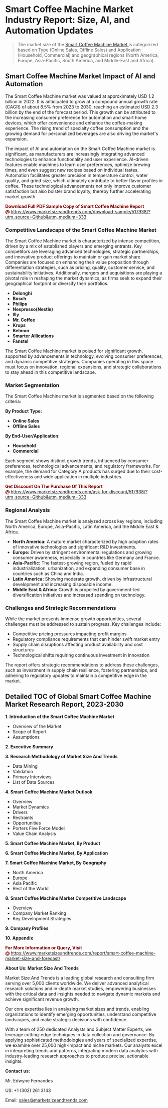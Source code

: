 <h1>Smart Coffee Machine Market Industry Report: Size, AI, and Automation Updates</h1><blockquote><p>The market size of the <a href="https://www.marketsizeandtrends.com/download-sample/517938/?utm_source=Github&amp;utm_medium=333" target="_blank">Smart Coffee Machine Market </a>is categorized based on Type (Online Sales, Offline Sales) and Application (Household, Commercial) and geographical regions (North America, Europe, Asia-Pacific, South America, and Middle-East and Africa).</p></blockquote><p><h2>Smart Coffee Machine Market Impact of AI and Automation</h2><p>The Smart Coffee Machine market was valued at approximately USD 1.2 billion in 2022. It is anticipated to grow at a compound annual growth rate (CAGR) of about 8.5% from 2023 to 2030, reaching an estimated USD 2.3 billion by the end of the forecast period. This growth can be attributed to the increasing consumer preference for automation and smart home devices, which offer convenience and enhance the coffee-making experience. The rising trend of specialty coffee consumption and the growing demand for personalized beverages are also driving the market's expansion.</p><p>The impact of AI and automation on the Smart Coffee Machine market is significant, as manufacturers are increasingly integrating advanced technologies to enhance functionality and user experience. AI-driven features enable machines to learn user preferences, optimize brewing times, and even suggest new recipes based on individual tastes. Automation facilitates greater precision in temperature control, water quality, and grind size, which ultimately contribute to better flavor profiles in coffee. These technological advancements not only improve customer satisfaction but also bolster brand loyalty, thereby further accelerating market growth.</p></p><p><strong><span style="color: #800000;">Download Full PDF Sample Copy of Smart Coffee Machine Report @</span>&nbsp;</strong><a href="https://www.marketsizeandtrends.com/download-sample/517938/?utm_source=Github&amp;utm_medium=333">https://www.marketsizeandtrends.com/download-sample/517938/?utm_source=Github&amp;utm_medium=333</a></p><h3>Competitive Landscape of the Smart Coffee Machine Market</h3><p>The Smart Coffee Machine market is characterized by intense competition, driven by a mix of established players and emerging entrants. Key competitors are leveraging advanced technologies, strategic partnerships, and innovative product offerings to maintain or gain market share. Companies are focused on enhancing their value proposition through differentiation strategies, such as pricing, quality, customer service, and sustainability initiatives. Additionally, mergers and acquisitions are playing a pivotal role in reshaping the market dynamics, as firms seek to expand their geographical footprint or diversify their portfolios.</p><p><strong><p><ul><li>Delonghi </li><li> Bosch </li><li> Philips </li><li> Nespresso(Nestle) </li><li> Illy </li><li> Mr. Coffee </li><li> Krups </li><li> Behmor </li><li> Smarter Allications </li><li> Fanstel</p></li></ul></p></strong></p><p>The Smart Coffee Machine market is poised for significant growth, supported by advancements in technology, evolving consumer preferences, and dynamic competitive strategies. Companies operating in this space must focus on innovation, regional expansions, and strategic collaborations to stay ahead in this competitive landscape.</p><h3>Market Segmentation</h3><p>The Smart Coffee Machine market is segmented based on the following criteria:</p><p><strong>By Product Type:</strong></p><p><strong><p><ul><li>Online Sales </li><li> Offline Sales</p></li></ul></p></strong></p><p><strong>By End-User/Application:</strong></p><p><strong><p><ul><li>Household </li><li> Commercial</p></li></ul></p></strong></p><p>Each segment shows distinct growth trends, influenced by consumer preferences, technological advancements, and regulatory frameworks. For example, the demand for Category A products has surged due to their cost-effectiveness and wide application in multiple industries.</p><p><strong><span style="color: #800000;">Get Discount On The Purchase Of This Report @&nbsp;</span></strong><a href="https://www.marketsizeandtrends.com/ask-for-discount/517938/?utm_source=Github&amp;utm_medium=333">https://www.marketsizeandtrends.com/ask-for-discount/517938/?utm_source=Github&amp;utm_medium=333</a></p><h3>Regional Analysis</h3><p>The Smart Coffee Machine market is analyzed across key regions, including North America, Europe, Asia-Pacific, Latin America, and the Middle East &amp; Africa.</p><ul><li><strong>North America:</strong> A mature market characterized by high adoption rates of innovative technologies and significant R&amp;D investments.</li><li><strong>Europe:</strong> Driven by stringent environmental regulations and growing consumer awareness, especially in countries like Germany and France.</li><li><strong>Asia-Pacific:</strong> The fastest-growing region, fueled by rapid industrialization, urbanization, and expanding consumer base in countries such as China and India.</li><li><strong>Latin America:</strong> Showing moderate growth, driven by infrastructural development and increasing disposable income.</li><li><strong>Middle East &amp; Africa:</strong> Growth is propelled by government-led diversification initiatives and increased spending on technology.</li></ul><h3>Challenges and Strategic Recommendations</h3><p>While the market presents immense growth opportunities, several challenges must be addressed to sustain progress. Key challenges include:</p><ul><li>Competitive pricing pressures impacting profit margins</li><li>Regulatory compliance requirements that can hinder swift market entry</li><li>Supply chain disruptions affecting product availability and cost structures</li><li>Technological shifts requiring continuous investment in innovation</li></ul><p>The report offers strategic recommendations to address these challenges, such as investment in supply chain resilience, fostering partnerships, and adhering to regulatory updates to maintain a competitive edge in the market.</p><h2>Detailed TOC of Global Smart Coffee Machine Market Research Report, 2023-2030</h2><p><strong>1. Introduction of the Smart Coffee Machine Market</strong></p><ul><li>Overview of the Market</li><li>Scope of Report</li><li>Assumptions&nbsp;</li></ul><p><strong>2. Executive Summary</strong></p><p><strong>3. Research Methodology of <strong>Market Size And Trends</strong></strong></p><ul><li>Data Mining</li><li>Validation</li><li>Primary Interviews</li><li>List of Data Sources&nbsp;</li></ul><p><strong>4. Smart Coffee Machine Market Outlook</strong></p><ul><li>Overview</li><li>Market Dynamics</li><li>Drivers</li><li>Restraints</li><li>Opportunities</li><li>Porters Five Force Model</li><li>Value Chain Analysis&nbsp;</li></ul><p><strong>5. Smart Coffee Machine Market, By Product</strong></p><p><strong>6. Smart Coffee Machine Market, By Application</strong></p><p><strong>7. Smart Coffee Machine Market, By Geography</strong></p><ul><li>North America</li><li>Europe</li><li>Asia Pacific</li><li>Rest of the World&nbsp;</li></ul><p><strong>8. Smart Coffee Machine Market Competitive Landscape</strong></p><ul><li>Overview</li><li>Company Market Ranking</li><li>Key Development Strategies&nbsp;</li></ul><p><strong>9. Company Profiles</strong></p><p><strong>10. Appendix</strong></p><p><strong><span style="color: #800000;">For More Information or Query, Visit @&nbsp;</span></strong><a href="https://www.marketsizeandtrends.com/report/smart-coffee-machine-market-size-and-forecast/">https://www.marketsizeandtrends.com/report/smart-coffee-machine-market-size-and-forecast/</a></p><p></p><p><strong>About Us:&nbsp;Market Size And Trends</strong></p><p>Market Size And Trends&nbsp;is a leading global research and consulting firm serving over 5,000 clients worldwide. We deliver advanced analytical research solutions and in-depth market studies, empowering businesses with the critical data and insights needed to navigate dynamic markets and achieve significant revenue growth.</p><p>Our core expertise lies in analyzing market sizes and trends, enabling organizations to identify emerging opportunities, understand competitive landscapes, and make strategic decisions with confidence.</p><p>With a team of 250 dedicated Analysts and Subject Matter Experts, we leverage cutting-edge techniques in data collection and governance. By applying sophisticated methodologies and years of specialized expertise, we examine over 25,000 high-impact and niche markets. Our analysts excel in interpreting trends and patterns, integrating modern data analytics with industry-leading research approaches to produce precise, actionable insights.</p><p><strong>Contact us:</strong></p><p>Mr. Edwyne Fernandes</p><p>US: +1 (302) 261 3143</p><p>Email: <a href="mailto:sales@marketsizeandtrends.com">sales@marketsizeandtrends.com</a>&nbsp;</p>
